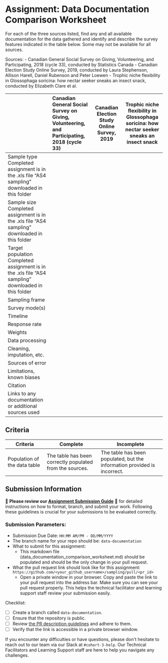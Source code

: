 # Assignment: Data Documentation Comparison Worksheet

For each of the three sources listed, find any and all available documentation for the data gathered and identify and describe the survey features indicated in the table below. Some may not be available for all sources.

Sources: - Canadian General Social Survey on Giving, Volunteering, and Participating, 2018 (cycle 33), conducted by Statistics Canada - Canadian Election Study Online Survey, 2019, conducted by Laura Stephenson, Allison Harell, Daniel Rubenson and Peter Loewen - Trophic niche flexibility in Glossophaga soricina: how nectar seeker sneaks an insect snack, conducted by Elizabeth Clare et al.

|                                                       | Canadian General Social Survey on Giving, Volunteering, and Participating, 2018 (cycle 33) | Canadian Election Study Online Survey, 2019 | Trophic niche flexibility in Glossophaga soricina: how nectar seeker sneaks an insect snack |
|----------------|:--------------------|----------------|---------------------|
| Sample type            Completed assignment is in the .xls file “AS4 sampling” downloaded in this folder                                |                                                                                            |                                             |                                                                                             |
| Sample size            Completed assignment is in the .xls file “AS4 sampling” downloaded in this folder                               |                                                                                            |                                             |                                                                                             |
| Target population      Completed assignment is in the .xls file “AS4 sampling” downloaded in this folder                                |                                                                                            |                                             |                                                                                             |
| Sampling frame                                        |                                                                                            |                                             |                                                                                             |
| Survey mode(s)                                        |                                                                                            |                                             |                                                                                             |
| Timeline                                              |                                                                                            |                                             |                                                                                             |
| Response rate                                         |                                                                                            |                                             |                                                                                             |
| Weights                                               |                                                                                            |                                             |                                                                                             |
| Data processing                                       |                                                                                            |                                             |                                                                                             |
| Cleaning, imputation, etc.                            |                                                                                            |                                             |                                                                                             |
| Sources of error                                      |                                                                                            |                                             |                                                                                             |
| Limitations, known biases                             |                                                                                            |                                             |                                                                                             |
| Citation                                              |                                                                                            |                                             |                                                                                             |
| Links to any documentation or additional sources used |                                                                                            |                                             |                                                                                             |

## Criteria

|Criteria|Complete|Incomplete|
|--------|----|----|
|Population of the data table|The table has been correctly populated from the sources.|The table has been populated, but the information provided is incorrect.|

## Submission Information

🚨 **Please review our [Assignment Submission Guide](https://github.com/UofT-DSI/onboarding/blob/main/onboarding_documents/submissions.md)** 🚨 for detailed instructions on how to format, branch, and submit your work. Following these guidelines is crucial for your submissions to be evaluated correctly.

### Submission Parameters:
* Submission Due Date: `HH:MM AM/PM - DD/MM/YYYY`
* The branch name for your repo should be: `data-documentation`
* What to submit for this assignment:
     * This markdown file (data_documentation_comparison_worksheet.md) should be populated and should be the only change in your pull request.
* What the pull request link should look like for this assignment: `https://github.com/<your_github_username>/sampling/pull/<pr_id>`
     * Open a private window in your browser. Copy and paste the link to your pull request into the address bar. Make sure you can see your pull request properly. This helps the technical facilitator and learning support staff review your submission easily.

Checklist:
- [ ] Create a branch called `data-documentation`.
- [ ] Ensure that the repository is public.
- [ ] Review [the PR description guidelines](https://github.com/UofT-DSI/onboarding/blob/main/onboarding_documents/submissions.md#guidelines-for-pull-request-descriptions) and adhere to them.
- [ ] Verify that the link is accessible in a private browser window.

If you encounter any difficulties or have questions, please don't hesitate to reach out to our team via our Slack at `#cohort-3-help`. Our Technical Facilitators and Learning Support staff are here to help you navigate any challenges.
